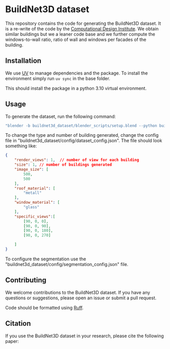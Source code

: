 # BuildNet3D dataset

This repository contains the code for generating the BuildNet3D dataset.
It is a re-write of the code by the [Computational Design Institute](https://github.com/CDInstitute/Building-Dataset-Generator).
We obtain similar buildings but we a leaner code base and we further compute the windows-to-wall ratio, ratio of wall and windows per facades of the building.

## Installation

We use [UV](https://docs.astral.sh/uv/) to manage dependencies and the package.
To install the environment simply run `uv sync` in the base folder.

This should install the package in a python 3.10 virtual environment.

## Usage

To generate the dataset, run the following command:

```bash
"blender -b buildnet3d_dataset/blender_scripts/setup.blend --python buildnet3d_dataset/blender_scripts/dataset.py -- --output-dir ./outputs"
```

To change the type and number of building generated, change the config file in "buildnet3d_dataset/config/dataset_config.json".
The file should look something like:

```json
{
    "render_views": 1,  // number of view for each building
    "size": 1, // number of buildings generated
    "image_size": [
        500,
        500
    ],
    "roof_material": [
        "metall"
    ],
    "window_material": [
        "glass"
    ],
    "specific_views":[
        [90, 0, 0],
        [90, 0, 90],
        [90, 0, 180],
        [90, 0, 270]

    ]
}
```

To configure the segmentation use the "buildnet3d_dataset/config/segmentation_config.json" file.

## Contributing

We welcome contributions to the BuildNet3D dataset.
If you have any questions or suggestions, please open an issue or submit a pull request.

Code should be formatted using [Ruff](https://docs.astral.sh/ruff/).

## Citation

If you use the BuildNet3D dataset in your research, please cite the following paper:
